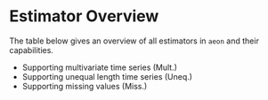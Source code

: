 # Estimator Overview

The table below gives an overview of all estimators in `aeon` and their capabilities.

- Supporting multivariate time series (Mult.)
- Supporting unequal length time series (Uneq.)
- Supporting missing values (Miss.)

```{include} estimator_overview_table.md
```
